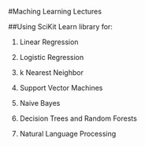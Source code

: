 #Maching Learning Lectures

##Using SciKit Learn library for:

1) Linear Regression

2) Logistic Regression

3) k Nearest Neighbor

4) Support Vector Machines

5) Naive Bayes

6) Decision Trees and Random Forests

7) Natural Language Processing
